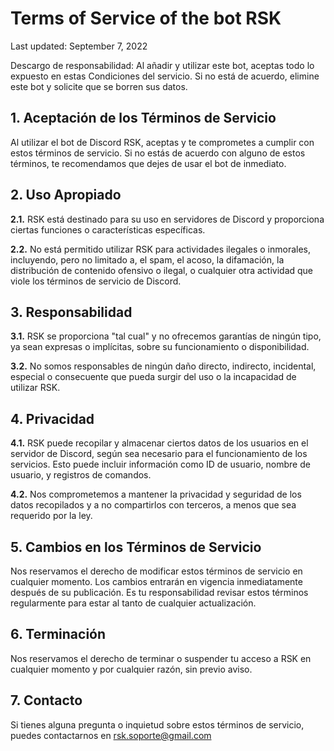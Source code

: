 # Terms of Service of the bot RSK

Last updated: September 7, 2022

Descargo de responsabilidad: Al añadir y utilizar este bot, aceptas todo lo expuesto en estas Condiciones del servicio. Si no está de acuerdo, elimine este bot y solicite que se borren sus datos.

## 1. Aceptación de los Términos de Servicio
Al utilizar el bot de Discord RSK, aceptas y te comprometes a cumplir con estos términos de servicio. Si no estás de acuerdo con alguno de estos términos, te recomendamos que dejes de usar el bot de inmediato.

## 2. Uso Apropiado
**2.1.** RSK está destinado para su uso en servidores de Discord y proporciona ciertas funciones o características específicas.

**2.2.** No está permitido utilizar RSK para actividades ilegales o inmorales, incluyendo, pero no limitado a, el spam, el acoso, la difamación, la distribución de contenido ofensivo o ilegal, o cualquier otra actividad que viole los términos de servicio de Discord.

## 3. Responsabilidad
**3.1.** RSK se proporciona "tal cual" y no ofrecemos garantías de ningún tipo, ya sean expresas o implícitas, sobre su funcionamiento o disponibilidad.

**3.2.** No somos responsables de ningún daño directo, indirecto, incidental, especial o consecuente que pueda surgir del uso o la incapacidad de utilizar RSK.

## 4. Privacidad
**4.1.** RSK puede recopilar y almacenar ciertos datos de los usuarios en el servidor de Discord, según sea necesario para el funcionamiento de los servicios. Esto puede incluir información como ID de usuario, nombre de usuario, y registros de comandos.

**4.2.** Nos comprometemos a mantener la privacidad y seguridad de los datos recopilados y a no compartirlos con terceros, a menos que sea requerido por la ley.

## 5. Cambios en los Términos de Servicio
Nos reservamos el derecho de modificar estos términos de servicio en cualquier momento. Los cambios entrarán en vigencia inmediatamente después de su publicación. Es tu responsabilidad revisar estos términos regularmente para estar al tanto de cualquier actualización.

## 6. Terminación
Nos reservamos el derecho de terminar o suspender tu acceso a RSK en cualquier momento y por cualquier razón, sin previo aviso.

## 7. Contacto
Si tienes alguna pregunta o inquietud sobre estos términos de servicio, puedes contactarnos en rsk.soporte@gmail.com
